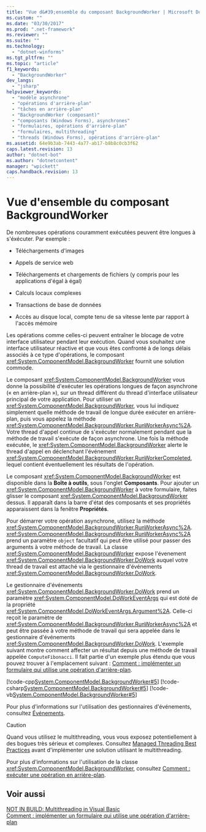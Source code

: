 ```yaml
---
title: "Vue d&#39;ensemble du composant BackgroundWorker | Microsoft Docs"
ms.custom: ""
ms.date: "03/30/2017"
ms.prod: ".net-framework"
ms.reviewer: ""
ms.suite: ""
ms.technology: 
  - "dotnet-winforms"
ms.tgt_pltfrm: ""
ms.topic: "article"
f1_keywords: 
  - "BackgroundWorker"
dev_langs: 
  - "jsharp"
helpviewer_keywords: 
  - "modèle asynchrone"
  - "opérations d'arrière-plan"
  - "tâches en arrière-plan"
  - "BackgroundWorker (composant)"
  - "composants (Windows Forms), asynchrones"
  - "formulaires, opérations d'arrière-plan"
  - "formulaires, multithreading"
  - "threads (Windows Forms), opérations d'arrière-plan"
ms.assetid: 64e9b3ab-7443-4a77-ab17-b8b8c0cb3f62
caps.latest.revision: 13
author: "dotnet-bot"
ms.author: "dotnetcontent"
manager: "wpickett"
caps.handback.revision: 13
---
```

# Vue d&#39;ensemble du composant BackgroundWorker
De nombreuses opérations couramment exécutées peuvent être longues à s'éxécuter. Par exemple :  
  
-   Téléchargements d'images  
  
-   Appels de service web  
  
-   Téléchargements et chargements de fichiers \(y compris pour les applications d'égal à égal\)  
  
-   Calculs locaux complexes  
  
-   Transactions de base de données  
  
-   Accès au disque local, compte tenu de sa vitesse lente par rapport à l'accès mémoire  
  
 Les opérations comme celles\-ci peuvent entraîner le blocage de votre interface utilisateur pendant leur exécution. Quand vous souhaitez une interface utilisateur réactive et que vous êtes confronté à de longs délais associés à ce type d'opérations, le composant <xref:System.ComponentModel.BackgroundWorker> fournit une solution commode.  
  
 Le composant <xref:System.ComponentModel.BackgroundWorker> vous donne la possibilité d'exécuter les opérations longues de façon asynchrone \(« en arrière\-plan »\), sur un thread différent du thread d'interface utilisateur principal de votre application. Pour utiliser un <xref:System.ComponentModel.BackgroundWorker>, vous lui indiquez simplement quelle méthode de travail de longue durée exécuter en arrière\-plan, puis vous appelez la méthode <xref:System.ComponentModel.BackgroundWorker.RunWorkerAsync%2A>. Votre thread d'appel continue de s'exécuter normalement pendant que la méthode de travail s'exécute de façon asynchrone. Une fois la méthode exécutée, le <xref:System.ComponentModel.BackgroundWorker> alerte le thread d'appel en déclenchant l'événement <xref:System.ComponentModel.BackgroundWorker.RunWorkerCompleted>, lequel contient éventuellement les résultats de l'opération.  
  
 Le composant <xref:System.ComponentModel.BackgroundWorker> est disponible dans la **Boîte à outils**, sous l'onglet **Composants**. Pour ajouter un <xref:System.ComponentModel.BackgroundWorker> à votre formulaire, faites glisser le composant <xref:System.ComponentModel.BackgroundWorker> dessus. Il apparaît dans la barre d'état des composants et ses propriétés apparaissent dans la fenêtre **Propriétés**.  
  
 Pour démarrer votre opération asynchrone, utilisez la méthode <xref:System.ComponentModel.BackgroundWorker.RunWorkerAsync%2A>. <xref:System.ComponentModel.BackgroundWorker.RunWorkerAsync%2A> prend un paramètre `object` facultatif qui peut être utilisé pour passer des arguments à votre méthode de travail. La classe <xref:System.ComponentModel.BackgroundWorker> expose l'évenement <xref:System.ComponentModel.BackgroundWorker.DoWork> auquel votre thread de travail est attaché via le gestionnaire d'événements <xref:System.ComponentModel.BackgroundWorker.DoWork>.  
  
 Le gestionnaire d'événements <xref:System.ComponentModel.BackgroundWorker.DoWork> prend un paramètre <xref:System.ComponentModel.DoWorkEventArgs> qui est doté de la propriété <xref:System.ComponentModel.DoWorkEventArgs.Argument%2A>. Celle\-ci reçoit le paramètre de <xref:System.ComponentModel.BackgroundWorker.RunWorkerAsync%2A> et peut être passée à votre méthode de travail qui sera appelée dans le gestionnaire d'événements <xref:System.ComponentModel.BackgroundWorker.DoWork>. L'exemple suivant montre comment affecter un résultat depuis une méthode de travail appelée `ComputeFibonacci`. Il fait partie d'un exemple plus étendu que vous pouvez trouver à l'emplacement suivant : [Comment : implémenter un formulaire qui utilise une opération d'arrière\-plan](../../../../docs/framework/winforms/controls/how-to-implement-a-form-that-uses-a-background-operation.md).  
  
 [!code-cpp[System.ComponentModel.BackgroundWorker#5](../../../../samples/snippets/cpp/VS_Snippets_Winforms/System.ComponentModel.BackgroundWorker/CPP/fibonacciform.cpp#5)]
 [!code-csharp[System.ComponentModel.BackgroundWorker#5](../../../../samples/snippets/csharp/VS_Snippets_Winforms/System.ComponentModel.BackgroundWorker/CS/fibonacciform.cs#5)]
 [!code-vb[System.ComponentModel.BackgroundWorker#5](../../../../samples/snippets/visualbasic/VS_Snippets_Winforms/System.ComponentModel.BackgroundWorker/VB/fibonacciform.vb#5)]  
  
 Pour plus d'informations sur l'utilisation des gestionnaires d'événements, consultez [Événements](../../../../docs/standard/events/index.md).  
  
> [!CAUTION]
>  Quand vous utilisez le multithreading, vous vous exposez potentiellement à des bogues très sérieux et complexes. Consultez [Managed Threading Best Practices](../../../../docs/standard/threading/managed-threading-best-practices.md) avant d'implémenter une solution utilisant le multithreading.  
  
 Pour plus d'informations sur l'utilisation de la classe <xref:System.ComponentModel.BackgroundWorker>, consultez [Comment : exécuter une opération en arrière\-plan](../../../../docs/framework/winforms/controls/how-to-run-an-operation-in-the-background.md).  
  
## Voir aussi  
 [NOT IN BUILD: Multithreading in Visual Basic](http://msdn.microsoft.com/fr-fr/c731a50c-09c1-4468-9646-54c86b75d269)   
 [Comment : implémenter un formulaire qui utilise une opération d'arrière\-plan](../../../../docs/framework/winforms/controls/how-to-implement-a-form-that-uses-a-background-operation.md)